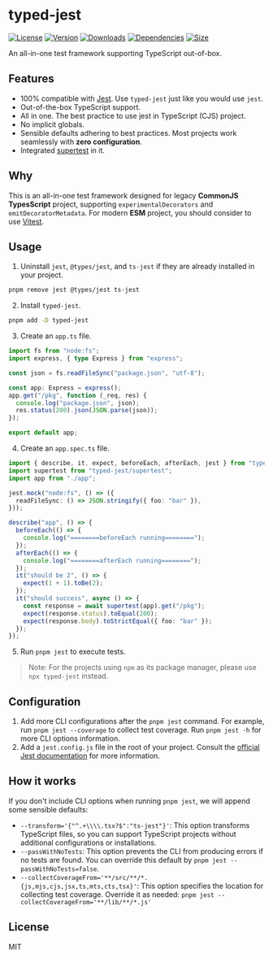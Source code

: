 # typed-jest

[![License](https://img.shields.io/npm/l/typed-jest.svg)](https://github.com/zanminkian/typed-jest/blob/main/LICENSE)
[![Version](https://img.shields.io/npm/v/typed-jest.svg)](https://www.npmjs.com/package/typed-jest)
[![Downloads](https://img.shields.io/npm/dm/typed-jest.svg)](https://www.npmjs.com/package/typed-jest)
[![Dependencies](https://img.shields.io/librariesio/release/npm/typed-jest)](https://www.npmjs.com/package/typed-jest)
[![Size](https://packagephobia.com/badge?p=typed-jest)](https://packagephobia.com/result?p=typed-jest)

An all-in-one test framework supporting TypeScript out-of-box.

## Features

- 100% compatible with [Jest](https://jestjs.io/). Use `typed-jest` just like you would use `jest`.
- Out-of-the-box TypeScript support.
- All in one. The best practice to use jest in TypeScript (CJS) project.
- No implicit globals.
- Sensible defaults adhering to best practices. Most projects work seamlessly with **zero configuration**.
- Integrated [supertest](https://www.npmjs.com/package/supertest) in it.

## Why

This is an all-in-one test framework designed for legacy **CommonJS TypesScript** project, supporting `experimentalDecorators` and `emitDecoratorMetadata`. For modern **ESM** project, you should consider to use [Vitest](https://vitest.dev/).

## Usage

1. Uninstall `jest`, `@types/jest`, and `ts-jest` if they are already installed in your project.

```sh
pnpm remove jest @types/jest ts-jest
```

2. Install `typed-jest`.

```sh
pnpm add -D typed-jest
```

3. Create an `app.ts` file.

```typescript
import fs from "node:fs";
import express, { type Express } from "express";

const json = fs.readFileSync("package.json", "utf-8");

const app: Express = express();
app.get("/pkg", function (_req, res) {
  console.log("package.json", json);
  res.status(200).json(JSON.parse(json));
});

export default app;
```

4. Create an `app.spec.ts` file.

```typescript
import { describe, it, expect, beforeEach, afterEach, jest } from "typed-jest";
import supertest from "typed-jest/supertest";
import app from "./app";

jest.mock("node:fs", () => ({
  readFileSync: () => JSON.stringify({ foo: "bar" }),
}));

describe("app", () => {
  beforeEach(() => {
    console.log("========beforeEach running========");
  });
  afterEach(() => {
    console.log("========afterEach running========");
  });
  it("should be 2", () => {
    expect(1 + 1).toBe(2);
  });
  it("should success", async () => {
    const response = await supertest(app).get("/pkg");
    expect(response.status).toEqual(200);
    expect(response.body).toStrictEqual({ foo: "bar" });
  });
});
```

5. Run `pnpm jest` to execute tests.

> Note: For the projects using `npm` as its package manager, please use `npx typed-jest` instead.

## Configuration

1. Add more CLI configurations after the `pnpm jest` command. For example, run `pnpm jest --coverage` to collect test coverage. Run `pnpm jest -h` for more CLI options information.
2. Add a `jest.config.js` file in the root of your project. Consult the [official Jest documentation](https://jestjs.io/docs/configuration) for more information.

## How it works

If you don't include CLI options when running `pnpm jest`, we will append some sensible defaults:

- `--transform='{"^.+\\\\.tsx?$":"ts-jest"}'`: This option transforms TypeScript files, so you can support TypeScript projects without additional configurations or installations.
- `--passWithNoTests`: This option prevents the CLI from producing errors if no tests are found. You can override this default by `pnpm jest --passWithNoTests=false`.
- `--collectCoverageFrom='**/src/**/*.{js,mjs,cjs,jsx,ts,mts,cts,tsx}'`: This option specifies the location for collecting test coverage. Override it as needed: `pnpm jest --collectCoverageFrom='**/lib/**/*.js'`

## License

MIT
